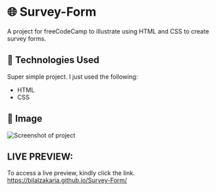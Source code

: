 # 🌐 Survey-Form
A project for freeCodeCamp to illustrate using HTML and CSS to create survey forms.

## 🔧 Technologies Used
Super simple project. I just used the following: 
* HTML
* CSS 

## 🚀 Image
![Screenshot of project](https://i.imgur.com/fv1LIN8.png)

## LIVE PREVIEW:
To access a live preview, kindly click the link.
https://bilalzakaria.github.io/Survey-Form/